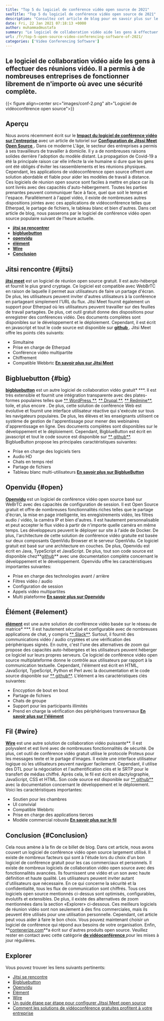 ```yaml
---
title: "Top 5 du logiciel de conférence vidéo open source de 2021" 
seoTitle: "Top 5 du logiciel de conférence vidéo open source de 2021" 
description: "Consultez cet article de blog pour en savoir plus sur le meilleur logiciel de vidéoconférence open source, qui comprend Jitssi Meet, BigblueButton, Openvidu, Element et Wire." 
date: Fri, 22 Jan 2021 07:18:13 +0000
author: muhammadmustafa
summary: "Le logiciel de collaboration vidéo aide les gens à effectuer des réunions vidéo. Il a permis à de nombreuses entreprises de fonctionner librement de n'importe où avec une sécurité complète." 
url: /fr/top-5-open-source-video-conferencing-software-of-2021/
categories: ['Video Conferencing Software']
---
```


## Le logiciel de collaboration vidéo aide les gens à effectuer des réunions vidéo. Il a permis à de nombreuses entreprises de fonctionner librement de n'importe où avec une sécurité complète.

{{< figure align=center src="images/conf-2.png" alt="Logiciel de vidéoconférence open source">}}


## Aperçu
Nous avons récemment écrit sur le [ **Impact du logiciel de conférence vidéo sur l'entreprise**][1] avec un article de tutoriel sur [ **Configuration de Jitssi Meet Open Source** ][2]**.** Dans ce moderne L'âge, le secteur des entreprises a permis à ses travailleurs de travailler à domicile. Il y a de nombreuses raisons solides derrière l'adoption du modèle distant. La propagation de Covid-19 a été la principale raison car elle infecte la vie humaine si dure que les gens ont été obligés d'éviter les rassemblements et les réunions physiques. Cependant, les applications de vidéoconférence open source offrent une solution abordable et fiable pour aider les modèles de travail à distance.
Ces logiciels de réunion open source sont faciles à mettre en place car ils sont livrés avec des capacités d'auto-hébergement. Toutes les parties prenantes peuvent communiquer face à face, quel que soit le temps et l'espace. Parallèlement à l'appel vidéo, il existe de nombreuses autres dispositions jointes avec ces applications de vidéoconférence telles que Etherpad, le partage de fichiers, le tableau blanc et bien d'autres. Dans cet article de blog, nous passerons par le logiciel de conférence vidéo open source populaire suivant de l'heure actuelle.
  * [ **jitsi se rencontrer** ][3]
  * **[bigbluebutton][4]** 
  * **[openvidu][5]** 
  * **[élément][6]** 
  * [ **Wire** ][7]
  * **[Conclusion][8]** 

## Jitsi rencontre {#jitsi}

[ **jitsi meet**][9] est un logiciel de réunion open source gratuit. Il est auto-hébergé et fournit le plus grand cryptage. Ce logiciel est compatible avec WebBrTC en raison de laquelle il permet aux utilisateurs de faire un partage d'écran. De plus, les utilisateurs peuvent inviter d'autres utilisateurs à la conférence en partageant simplement l'URL du flux. Jitsi Meet fournit également un support pour Etherpad où les utilisateurs peuvent travailler sur des feuilles de travail partagées. De plus, cet outil gratuit donne des dispositions pour enregistrer des conférences vidéo. Des documents complètes sont disponibles sur le développement et le déploiement. Cependant, il est écrit en javascript et tout le code source est disponible sur [**github** ][10].
Jitsi Meet offre les points clés suivants:
  * Simultaine
  * Prise en charge de Etherpad
  * Conférence vidéo multipartite
  * Chiffrement
  * Compatible Webbrtc
[ **En savoir plus sur Jitsi Meet** ][11]

## Bigbluebutton {#big}

[ **bigbluebutton**][12] est un autre logiciel de collaboration vidéo gratuit* ***. Il est très extensible et fournit une intégration transparente avec des plates-formes populaires telles que [** WordPress **][13], [** Drupal **][14], [** Redmine**][15], toile, et plus encore . De plus, cette solution de conférence Web est évolutive et fournit une interface utilisateur réactive qui s'exécute sur tous les navigateurs populaires. De plus, les élèves et les enseignants utilisent ce système de gestion de l'apprentissage pour mener des webinaires d'apprentissage en ligne. Des documents complètes sont disponibles sur le développement et le déploiement. Cependant, BigblueButton est écrit en javascript et tout le code source est disponible sur [** github**][16].
BigblueButton propose les principales caractéristiques suivantes:
  * Prise en charge des logiciels tiers
  * Audio HD
  * Chats en temps réel
  * Partage de fichiers
  * Tableau blanc multi-utilisateurs
[ **En savoir plus sur BigblueButton** ][17]

## Openvidu {#open}

[ **Openvidu**][18] est un logiciel de conférence vidéo open source basé sur WeBrTC avec des capacités de configuration de session. Il est Open Source gratuit et offre de nombreuses fonctionnalités riches telles que le partage d'écran, la mise en page intelligente, les enregistrements vidéo, les filtres audio / vidéo, la caméra IP et bien d'autres. Il est hautement personnalisable et peut accepter le flux vidéo à partir de n'importe quelle caméra en même temps. Les développeurs peuvent le déployer sur site à l'aide de Docker. De plus, l'architecture de cette solution de conférence vidéo gratuite est basée sur deux composants OpenVidu Browser et le serveur OpenVidu. Ce logiciel gratuit est basé sur une architecture en couches. De plus, Openvidu est écrit en Java, TypeScript et JavaScript. De plus, tout son code source est disponible chez**[github][19]** avec une documentation complète concernant le développement et le développement.
Openvidu offre les caractéristiques importantes suivantes:
  * Prise en charge des technologies avant / arrière
  * Filtres vidéo / audio
  * Configuration de session
  * Appels vidéo multipartites
  * Multi plateforme
[ **En savoir plus sur Openvidu** ][18]

## Élément {#element}

[ **élément**][20] est une autre solution de conférence vidéo basée sur le réseau de matrice* ***. Il est hautement sécurisé et configurable avec de nombreuses applications de chat, y compris [** Slack**][21]. Surtout, il fournit des communications vidéo / audio cryptées et une vérification des périphériques signés. En outre, c'est l'une des alternatives de zoom qui propose des capacités auto-hébergées et les utilisateurs peuvent héberger ce logiciel sur leurs propres serveurs. Ce logiciel de conférence vidéo open source multiplateforme donne le contrôle aux utilisateurs par rapport à la communication textuelle. Cependant, l'élément est écrit en HTML, JavaScript, TypeScript, Python et Perl avec la documentation et le code source disponible sur [** github**][22].
L'élément a les caractéristiques clés suivantes:
  * Enccyption de bout en bout
  * Partage de fichiers
  * Chats de groupe
  * Support pour les participants illimités
  * Prend en charge la vérification des périphériques transversaux
[ **En savoir plus sur l'élément** ][20]

## Fil {#wire}

[ **Wire**][23] est une autre solution de collaboration vidéo puissante**. Il est polyvalent et est livré avec de nombreuses fonctionnalités de sécurité. De plus, cet outil de conférence vidéo gratuit utilise le protocole Proteus pour les messages texte et le partage d'images. Il existe une interface utilisateur logique où les utilisateurs peuvent naviguer facilement. Cependant, il utilise des DTL pour la négociation et l'authentification clés et le SRTP pour le transfert de médias chiffré. Après cela, le fil est écrit en dactylographie, JavaScript, CSS et HTML. Son code source est disponible sur [** github**][24] avec la documentation concernant le développement et le déploiement.
Voici les caractéristiques importantes:
  * Soutien pour les chambres
  * UI convivial
  * Compatible Webbrtc
  * Prise en charge des applications tierces
  * Modèle commercial robuste
[ **En savoir plus sur le fil** ][25]

## Conclusion  {#Conclusion}

Cela nous amène à la fin de ce billet de blog. Dans cet article, nous avons couvert un logiciel de conférence vidéo open source largement utilisé. Il existe de nombreux facteurs qui sont à l'étude lors du choix d'un bon logiciel de conférence gratuit pour les cas commerciaux et personnels. Il existe de nombreux logiciels de collaboration vidéo open source avec des fonctionnalités avancées. Ils fournissent une vidéo et un son avec haute définition et haute qualité. Les utilisateurs peuvent inviter autant d'utilisateurs que nécessaire. En ce qui concerne la sécurité et la confidentialité, tous les flux de communication sont chiffrés. Tous ces logiciels open source mentionnés ci-dessus sont optimisés, configurables, évolutifs et extensibles.
De plus, il existe des alternatives de zoom mentionnées dans la section «Explorer» ci-dessous. Ces meilleurs logiciels de réunion vidéo sont non seulement à des fins commerciales, mais ils peuvent être utilisés pour une utilisation personnelle. Cependant, cet article peut vous aider à faire le bon choix. Vous pouvez maintenant choisir un logiciel de conférence qui répond aux besoins de votre organisation. Enfin, **[contenerize.com][26]**a écrit sur d'autres produits open source. Veuillez rester en contact avec cette catégorie [**de vidéoconférence** ][27] pour les mises à jour régulières.

## Explorer
Vous pouvez trouver les liens suivants pertinents:
  * [Jitsi se rencontre][9]
  * [Bigbluebutton][12]
  * [Openvidu][18]
  * [Élément][20]
  * [Wire][23]
  * [Un guide étape par étape pour configurer Jitssi Meet open source][2]
  * [Comment les solutions de vidéoconférence gratuites profitent à votre entreprise][28]



[1]: https://blog.containerize.com/video-conferencing-software/video-conferencing-apps-how-it-benefits-your-business/
[2]: https://blog.containerize.com/video-conferencing-software/how-to-set-up-open-source-jitsi-meet/
[3]: #jitsi
[4]: #big
[5]: #open
[6]: #element
[7]: #wire
[8]: #Conclusion
[9]: https://products.containerize.com/video-conferencing/jitsi
[10]: https://github.com/jitsi/jitsi-meet
[11]: https://jitsi.org/jitsi-meet/
[12]: https://products.containerize.com/video-conferencing/bigbluebutton
[13]: https://products.containerize.com/blogging/wordpress
[14]: https://products.containerize.com/content-management/drupal
[15]: https://products.containerize.com/project-management/redmine
[16]: https://github.com/bigbluebutton/bigbluebutton
[17]: https://bigbluebutton.org/
[18]: https://products.containerize.com/video-conferencing/openvidu
[19]: https://github.com/OpenVidu/openvidu
[20]: https://products.containerize.com/video-conferencing/element
[21]: https://slack.com/intl/en-pk/
[22]: https://github.com/vector-im/element-web
[23]: https://products.containerize.com/video-conferencing/wire
[24]: https://github.com/wireapp/wire-webapp
[25]: https://app.wire.com/
[26]: https://www.containerize.com/
[27]: https://products.containerize.com/video-conferencing/
[28]: https://blog.containerize.com/
